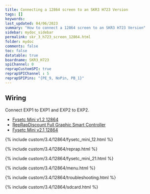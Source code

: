 ```yaml
---
title: Connecting a 12864 screen to an SKR3 H723 Version
tags: []
keywords: 
last_updated: 04/06/2023
summary: "How to connect a 12864 screen to an SKR3 H723 Version"
sidebar: mydoc_sidebar
permalink: skr_3_h723_screen_12864.html
folder: mydoc
comments: false
toc: false
datatable: true
boardname: SKR3_H723
spiChannel: 0
reprapCustomSPI: true
reprapSPIChannel : 5
reprapSPIPins: "{PE_9, NoPin, PB_1}"
---
```


## Wiring

Connect EXP1 to EXP1 and EXP2 to EXP2.  

<ul id="profileTabs" class="nav nav-tabs">
  <li class="active"><a class="noCrossRef" href="#fysetc" data-toggle="tab">Fysetc Mini v1.2 12864</a></li>  
	<li><a class="noCrossRef" href="#reprap" data-toggle="tab">RepRapDiscount Full Graphic Smart Controller</a></li>
  <li><a class="noCrossRef" href="#fysetc21" data-toggle="tab">Fysetc Mini v2.1 12864</a></li>
</ul>
  <div class="tab-content">
<div role="tabpanel" class="tab-pane active" id="fysetc" markdown="1">

{% include custom/3.4/12864/fysetc_mini_12.html %}

</div>

<div role="tabpanel" class="tab-pane" id="reprap" markdown="1">

{% include custom/3.4/12864/reprap.html %}

</div>

<div role="tabpanel" class="tab-pane" id="fysetc21" markdown="1">

{% include custom/3.4/12864/fysetc_mini_21.html %}

</div>

</div>

{% include custom/3.4/12864/menu.html %}

{% include custom/3.4/12864/troubleshooting.html %}

{% include custom/3.4/12864/sdcard.html %}
